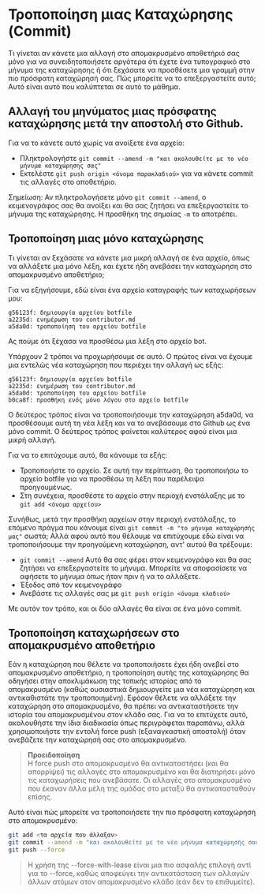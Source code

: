 # Τροποποίηση μιας Καταχώρησης (Commit)

Τι γίνεται αν κάνετε μια αλλαγή στο απομακρυσμένο αποθετήριό σας μόνο για να συνειδητοποιήσετε αργότερα ότι έχετε ένα τυπογραφικό στο μήνυμα της καταχώρησης ή ότι ξεχάσατε να προσθέσετε μια γραμμή στην πιο πρόσφατη καταχώρησή σας. Πώς μπορείτε να το επεξεργαστείτε αυτό; Αυτό είναι αυτό που καλύπτεται σε αυτό το μάθημα.

## Αλλαγή του μηνύματος μιας πρόσφατης καταχώρησης μετά την αποστολή στο Github.

Για να το κάνετε αυτό χωρίς να ανοίξετε ένα αρχείο:
* Πληκτρολογήστε ```git commit --amend -m "και ακολουθείτε με το νέο μήνυμα καταχώρησης σας"```
* Εκτελέστε ```git push origin <όνομα παρακλαδιού>``` για να κάνετε commit τις αλλαγές στο αποθετήριο.

Σημείωση: Αν πληκτρολογήσετε μόνο ```git commit --amend```, ο κειμενογράφος σας θα ανοίξει και θα σας ζητήσει να επεξεργαστείτε το μήνυμα της καταχώρησης.
Η προσθήκη της σημαίας ```-m``` το αποτρέπει.

## Τροποποίηση μιας μόνο καταχώρησης

Τι γίνεται αν ξεχάσατε να κάνετε μια μικρή αλλαγή σε ένα αρχείο, όπως να αλλάξετε μια μόνο λέξη, και έχετε ήδη ανεβάσει την καταχώρηση στο απομακρυσμένο αποθετήριο;

Για να εξηγήσουμε, εδώ είναι ένα αρχείο καταγραφής των καταχωρήσεων μου:



```
g56123f: δημιουργία αρχείου botfile
a2235d: ενημέρωση του contributor.md
a5da0d: τροποποίηση του αρχείου botfile
```
Ας πούμε ότι ξέχασα να προσθέσω μια λέξη στο αρχείο bot.

Υπάρχουν 2 τρόποι να προχωρήσουμε σε αυτό. Ο πρώτος είναι να έχουμε μια εντελώς νέα καταχώρηση που περιέχει την αλλαγή ως εξής:
```
g56123f: δημιουργία αρχείου botfile
a2235d: ενημέρωση του contributor.md
a5da0d: τροποποίηση του αρχείου botfile
b0ca8f: προσθήκη ενός μόνο λόγου στο αρχείο botfile
```

Ο δεύτερος τρόπος είναι να τροποποιήσουμε την καταχώρηση a5da0d, να προσθέσουμε αυτή τη νέα λέξη και να το ανεβάσουμε στο Github ως ένα μόνο commit.
Ο δεύτερος τρόπος φαίνεται καλύτερος αφού είναι μια μικρή αλλαγή.

Για να το επιτύχουμε αυτό, θα κάνουμε τα εξής:
* Τροποποιήστε το αρχείο. Σε αυτή την περίπτωση, θα τροποποιήσω το αρχείο botfile για να προσθέσω τη λέξη που παρέλειψα προηγουμένως.
* Στη συνέχεια, προσθέστε το αρχείο στην περιοχή ενστάλαξης με το ```git add <όνομα αρχείου>```

Συνήθως, μετά την προσθήκη αρχείων στην περιοχή ενστάλαξης, το επόμενο πράγμα που κάνουμε είναι ```git commit -m "το μήνυμα καταχώρησής μας"``` σωστά;
Αλλά αφού αυτό που θέλουμε να επιτύχουμε εδώ είναι να τροποποιήσουμε την προηγούμενη καταχώρηση, αντ' αυτού θα τρέξουμε:

* ```git commit --amend```
Αυτό θα σας φέρει στον κειμενογράφο και θα σας ζητήσει να επεξεργαστείτε το μήνυμα. Μπορείτε να αποφασίσετε να αφήσετε το μήνυμα όπως ήταν πριν ή να το αλλάξετε.
* Έξοδος από τον κειμενογράφο
* Ανεβάστε τις αλλαγές σας με ```git push origin <όνομα κλαδιού>```

Με αυτόν τον τρόπο, και οι δύο αλλαγές θα είναι σε ένα μόνο commit.

## Τροποποίηση καταχωρήσεων στο απομακρυσμένο αποθετήριο

Εάν η καταχώρηση που θέλετε να τροποποιήσετε έχει ήδη ανεβεί στο απομακρυσμένο αποθετήριο, η τροποποίηση αυτής της καταχώρησης θα οδηγήσει στην αποκλιμάκωση της τοπικής ιστορίας από το απομακρυσμένο (καθώς ουσιαστικά δημιουργείτε μια νέα καταχώρηση και αντικαθιστάτε την τροποποιημένη). Εφόσον θέλετε να αλλάξετε την καταχώρηση στο απομακρυσμένο, θα πρέπει να αντικαταστήσετε την ιστορία του απομακρυσμένου στον κλάδο σας. Για να το επιτύχετε αυτό, ακολουθήστε την ίδια διαδικασία όπως περιγράφεται παραπάνω, αλλά χρησιμοποιήστε την εντολή force push (εξαναγκαστική αποστολή) όταν ανεβάζετε την καταχώρησή σας στο απομακρυσμένο.

> **Προειδοποίηση**  
> Η force push στο απομακρυσμένο θα αντικαταστήσει (και θα απορρίψει) τις αλλαγές στο απομακρυσμένο και θα διατηρήσει μόνο τις καταχωρήσεις που ανεβάσατε. Οι αλλαγές στο απομακρυσμένο που έκαναν άλλα μέλη της ομάδας στο μεταξύ θα αντικατασταθούν επίσης.

Αυτό είναι πώς μπορείτε να τροποποιήσετε την πιο πρόσφατη καταχώρηση στο απομακρυσμένο:

```bash
git add <τα αρχεία που άλλαξαν>
git commit --amend -m "και ακολουθείτε με το νέο μήνυμα καταχώρησής σας"
git push --force
```

> Η χρήση της --force-with-lease είναι μια πιο ασφαλής επιλογή αντί για το --force, καθώς αποφεύγει την αντικατάσταση των αλλαγών άλλων ατόμων στον απομακρυσμένο κλάδο (εάν δεν το επιθυμείτε).